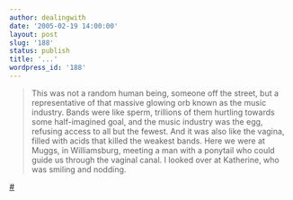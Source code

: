 ```yaml
---
author: dealingwith
date: '2005-02-19 14:00:00'
layout: post
slug: '188'
status: publish
title: '...'
wordpress_id: '188'
---
```


> This was not a random human being, someone off the street, but a
representative of that massive glowing orb known as the music industry. Bands
were like sperm, trillions of them hurtling towards some half-imagined goal,
and the music industry was the egg, refusing access to all but the fewest. And
it was also like the vagina, filled with acids that killed the weakest bands.
Here we were at Muggs, in Williamsburg, meeting a man with a ponytail who
could guide us through the vaginal canal. I looked over at Katherine, who was
smiling and nodding.

[#][1]

   [1]: http://www.themorningnews.org/archives/new_york_new_york/the_letters_of_gary_benchley_rock_star_demonstrating_value.php

